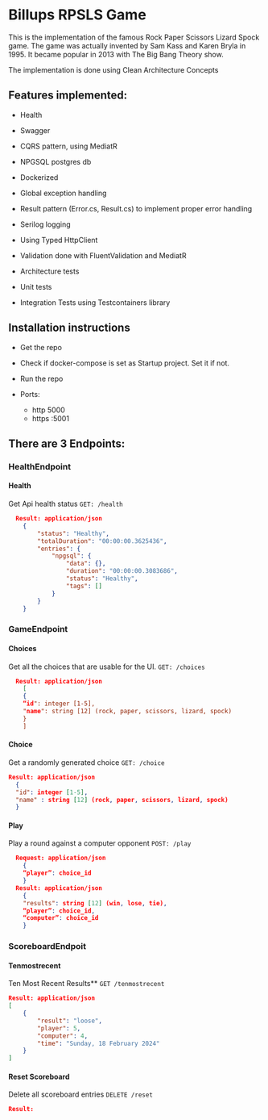 # Billups RPSLS Game 
This is the implementation of the famous Rock Paper Scissors Lizard Spock game. The game was actually invented by Sam Kass and Karen Bryla in 1995. It became popular in 2013 with The Big Bang Theory show.

The implementation is done using Clean  Architecture Concepts 

## Features implemented:

- Health
- Swagger
- CQRS pattern, using MediatR
- NPGSQL postgres db
- Dockerized
- Global exception handling
- Result pattern (Error.cs, Result.cs) to implement proper error handling
- Serilog logging
- Using Typed HttpClient        
- Validation done with FluentValidation and MediatR

- Architecture tests
- Unit tests
- Integration Tests using Testcontainers library


## Installation instructions
- Get the repo
- Check if docker-compose is set as Startup project. Set it if not.
- Run the repo

- Ports:
    - http 5000
    - https :5001

## There are 3 Endpoints:
### HealthEndpoint
#### Health
Get Api health status
```GET: /health```

```json
  Result: application/json
    {
    	"status": "Healthy",
    	"totalDuration": "00:00:00.3625436",
    	"entries": {
    		"npgsql": {
    			"data": {},
    			"duration": "00:00:00.3083686",
    			"status": "Healthy",
    			"tags": []
    		}
    	}
    }
```    

### GameEndpoint
#### Choices
Get all the choices that are usable for the UI.
```GET: /choices```
```json
  Result: application/json
    [
    {
    “id": integer [1-5],
    "name": string [12] (rock, paper, scissors, lizard, spock)
    }
    ]
```    
#### Choice
Get a randomly generated choice
```GET: /choice```
  ```json
Result: application/json
    {
    "id": integer [1-5],
    "name" : string [12] (rock, paper, scissors, lizard, spock)
    }
```
#### Play
Play a round against a computer opponent
```POST: /play```
```json
  Request: application/json
    {
    “player”: choice_id
    }
  Result: application/json
    {
    "results": string [12] (win, lose, tie),
    “player”: choice_id,
    “computer”: choice_id
    }
```
### ScoreboardEndpoit
#### Tenmostrecent
Ten Most Recent Results**
```GET /tenmostrecent```
```json
Result: application/json
[
	{
		"result": "loose",
		"player": 5,
		"computer": 4,
		"time": "Sunday, 18 February 2024"
	}
]
```
#### Reset Scoreboard
Delete all scoreboard entries
```DELETE /reset```
```json
Result:
